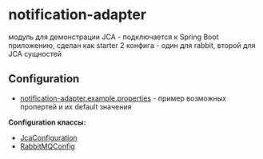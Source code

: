 # notification-adapter
модуль для демонстрации JCA - подключается к Spring Boot приложению, сделан как starter
2 конфига - один для rabbit, второй для JCA сущностей 

## Configuration
- [notification-adapter.example.properties](src%2Fmain%2Fresources%2Fnotification-adapter.example.properties) - пример возможных пропертей и их default значения

**Configuration классы:**
- [JcaConfiguration](src%2Fmain%2Fjava%2Fcom%2Fskillbox%2Fnotification%2Fadapter%2Fjca%2Fconfig%2FJcaConfiguration.java)
- [RabbitMQConfig](src%2Fmain%2Fjava%2Fcom%2Fskillbox%2Fnotification%2Fadapter%2Frabbitmq%2Fconfig%2FRabbitMQConfig.java)
